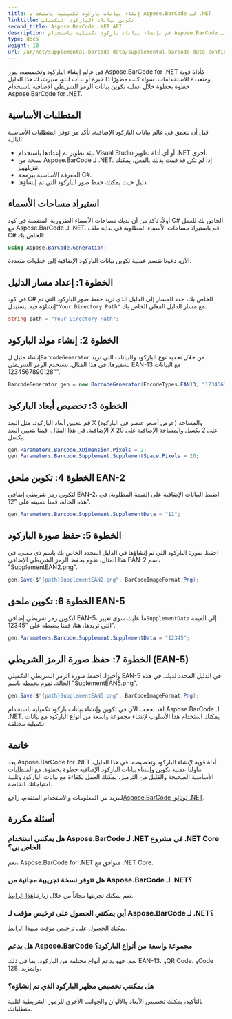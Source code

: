 ```yaml
---
title: إنشاء بيانات باركود تكميلية باستخدام Aspose.BarCode لـ .NET
linktitle: تكوين بيانات الباركود التكميلي
second_title: Aspose.BarCode .NET API
description: قم بإنشاء بيانات باركود تكميلية باستخدام Aspose.BarCode لـ .NET. قم بتخصيص الرموز الشريطية EAN-2 وEAN-5 بسهولة. دليل خطوة بخطوة لمطوري .NET.
type: docs
weight: 10
url: /ar/net/supplemental-barcode-data/supplemental-barcode-data-configuration/
---
```


في عالم إنشاء الباركود وتخصيصه، يبرز Aspose.BarCode for .NET كأداة قوية ومتعددة الاستخدامات. سواء كنت مطورًا ذا خبرة أو بدأت للتو، سيرشدك هذا الدليل خطوة بخطوة خلال عملية تكوين بيانات الرمز الشريطي الإضافية باستخدام Aspose.BarCode for .NET. 

## المتطلبات الأساسية

قبل أن نتعمق في عالم بيانات الباركود الإضافية، تأكد من توفر المتطلبات الأساسية التالية:

- بيئة تطوير تم إعدادها باستخدام Visual Studio أو أي أداة تطوير .NET أخرى.
-  نسخة من Aspose.BarCode لـ .NET. إذا لم تكن قد قمت بذلك بالفعل، يمكنك تنزيله[هنا](https://releases.aspose.com/barcode/net/).
- المعرفة الأساسية ببرمجة C#.
- دليل حيث يمكنك حفظ صور الباركود التي تم إنشاؤها.

## استيراد مساحات الأسماء

أولاً، تأكد من أن لديك مساحات الأسماء الضرورية المضمنة في كود C# الخاص بك للعمل مع Aspose.BarCode لـ .NET. قم باستيراد مساحات الأسماء المطلوبة في بداية ملف C# الخاص بك:

```csharp
using Aspose.BarCode.Generation;
```

الآن، دعونا نقسم عملية تكوين بيانات الباركود الإضافية إلى خطوات متعددة.

## الخطوة 1: إعداد مسار الدليل

 في كود C# الخاص بك، حدد المسار إلى الدليل الذي تريد حفظ صور الباركود التي تم إنشاؤه فيه. يستبدل`"Your Directory Path"` مع مسار الدليل الفعلي الخاص بك.

```csharp
string path = "Your Directory Path";
```

## الخطوة 2: إنشاء مولد الباركود

 إنشاء مثيل ل`BarcodeGenerator` من خلال تحديد نوع الباركود والبيانات التي تريد تشفيرها. في هذا المثال، نستخدم الرمز الشريطي EAN-13 مع البيانات "1234567890128".

```csharp
BarcodeGenerator gen = new BarcodeGenerator(EncodeTypes.EAN13, "1234567890128");
```

## الخطوة 3: تخصيص أبعاد الباركود

قم بتعيين أبعاد الباركود، مثل البعد X (عرض أصغر عنصر في الباركود) والمساحة الإضافية. في هذا المثال، قمنا بتعيين البعد X على 2 بكسل والمساحة الإضافية على 20 بكسل.

```csharp
gen.Parameters.Barcode.XDimension.Pixels = 2;
gen.Parameters.Barcode.Supplement.SupplementSpace.Pixels = 20;
```

## الخطوة 4: تكوين ملحق EAN-2

لتكوين رمز شريطي إضافي EAN-2، اضبط البيانات الإضافية على القيمة المطلوبة. في هذه الحالة، قمنا بتعيينه على "12". 

```csharp
gen.Parameters.Barcode.Supplement.SupplementData = "12";
```

## الخطوة 5: حفظ صورة الباركود

احفظ صورة الباركود التي تم إنشاؤها في الدليل المحدد الخاص بك باسم ذي معنى. في هذا المثال، نقوم بحفظ الرمز الشريطي الإضافي EAN-2 باسم "SupplementEAN2.png".

```csharp
gen.Save($"{path}SupplementEAN2.png", BarCodeImageFormat.Png);
```

## الخطوة 6: تكوين ملحق EAN-5

 لتكوين رمز شريطي إضافي EAN-5، ما عليك سوى تغيير`SupplementData` إلى القيمة التي تريدها. هنا، قمنا بضبطه على "12345".

```csharp
gen.Parameters.Barcode.Supplement.SupplementData = "12345";
```

## الخطوة 7: حفظ صورة الرمز الشريطي (EAN-5)

وأخيرًا، احفظ صورة الرمز الشريطي التكميلي EAN-5 في الدليل المحدد لديك. في هذه الحالة، نقوم بحفظه باسم "SuplementEAN5.png".

```csharp
gen.Save($"{path}SupplementEAN5.png", BarCodeImageFormat.Png);
```

لقد نجحت الآن في تكوين وإنشاء بيانات باركود تكميلية باستخدام Aspose.BarCode لـ .NET. يمكنك استخدام هذا الأسلوب لإنشاء مجموعة واسعة من أنواع الباركود مع بيانات تكميلية مختلفة.

## خاتمة

يعد Aspose.BarCode for .NET أداة قوية لإنشاء الباركود وتخصيصه. في هذا الدليل، تناولنا عملية تكوين وإنشاء بيانات الباركود الإضافية خطوة بخطوة. مع المتطلبات الأساسية الصحيحة والقليل من الترميز، يمكنك العمل بكفاءة مع بيانات الباركود وتلبية احتياجاتك الخاصة.

 لمزيد من المعلومات والاستخدام المتقدم، راجع[Aspose.BarCode لوثائق .NET](https://reference.aspose.com/barcode/net/).

## أسئلة مكررة

### هل يمكنني استخدام Aspose.BarCode لـ .NET في مشروع .NET Core الخاص بي؟
نعم، Aspose.BarCode for .NET متوافق مع .NET Core.

### هل تتوفر نسخة تجريبية مجانية من Aspose.BarCode لـ .NET؟
 نعم يمكنك تجربتها مجاناً من خلال زيارتنا[هذا الرابط](https://releases.aspose.com/).

### أين يمكنني الحصول على ترخيص مؤقت لـ Aspose.BarCode لـ .NET؟
 يمكنك الحصول على ترخيص مؤقت من[هذا الرابط](https://purchase.aspose.com/temporary-license/).

### هل يدعم Aspose.BarCode مجموعة واسعة من أنواع الباركود؟
نعم، فهو يدعم أنواع مختلفة من الباركود، بما في ذلك EAN-13، وQR Code، وCode 128، والمزيد.

### هل يمكنني تخصيص مظهر الباركود الذي تم إنشاؤه؟
بالتأكيد، يمكنك تخصيص الأبعاد والألوان والجوانب الأخرى للرموز الشريطية لتلبية متطلباتك.
